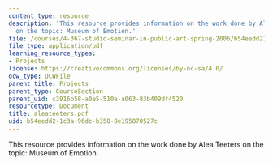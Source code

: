 ```yaml
---
content_type: resource
description: 'This resource provides information on the work done by Alea Teeters
  on the topic: Museum of Emotion.'
file: /courses/4-367-studio-seminar-in-public-art-spring-2006/b54eedd21c3a96dcb3588e195870527c_aleateeters.pdf
file_type: application/pdf
learning_resource_types:
- Projects
license: https://creativecommons.org/licenses/by-nc-sa/4.0/
ocw_type: OCWFile
parent_title: Projects
parent_type: CourseSection
parent_uid: c3916b58-a0e5-510e-a063-83b409df4520
resourcetype: Document
title: aleateeters.pdf
uid: b54eedd2-1c3a-96dc-b358-8e195870527c
---
```

This resource provides information on the work done by Alea Teeters on the topic: Museum of Emotion.